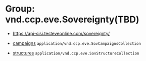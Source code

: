 # Group: vnd.ccp.eve.Sovereignty(TBD) 

* https://api-sisi.testeveonline.com/sovereignty/ 

* [campaigns](sovereignty/campaigns.md) `application/vnd.ccp.eve.SovCampaignsCollection`
* [structures](sovereignty/structures.md) `application/vnd.ccp.eve.SovStructureCollection`

